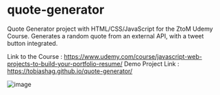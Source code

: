 # quote-generator
Quote Generator project with HTML/CSS/JavaScript for the ZtoM Udemy Course. Generates a random quote from an external API, with a tweet button integrated.

Link to the Course : https://www.udemy.com/course/javascript-web-projects-to-build-your-portfolio-resume/
Demo Project Link : https://tobiashag.github.io/quote-generator/

![image](https://user-images.githubusercontent.com/71271962/210422201-ecccc3e0-bf38-4f2b-b307-56f965ae28dd.png)
